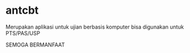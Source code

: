# antcbt
Merupakan aplikasi untuk ujian berbasis komputer 
bisa digunakan untuk PTS/PAS/USP

SEMOGA BERMANFAAT
